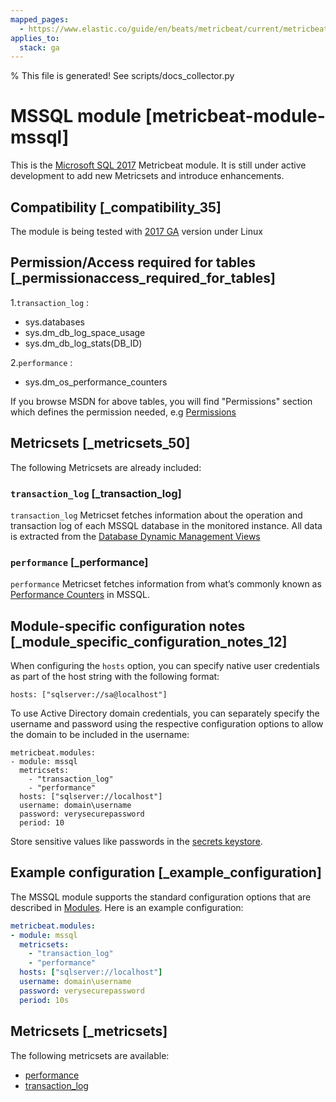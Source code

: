 ```yaml
---
mapped_pages:
  - https://www.elastic.co/guide/en/beats/metricbeat/current/metricbeat-module-mssql.html
applies_to:
  stack: ga
---
```


% This file is generated! See scripts/docs_collector.py

# MSSQL module [metricbeat-module-mssql]

This is the [Microsoft SQL 2017](https://www.microsoft.com/en-us/sql-server/sql-server-2017) Metricbeat module. It is still under active development to add new Metricsets and introduce enhancements.


## Compatibility [_compatibility_35]

The module is being tested with [2017 GA](https://hub.docker.com/r/microsoft/mssql-server-linux/) version under Linux


## Permission/Access required for tables [_permissionaccess_required_for_tables]

1.`transaction_log` :

* sys.databases
* sys.dm_db_log_space_usage
* sys.dm_db_log_stats(DB_ID)

2.`performance` :

* sys.dm_os_performance_counters

If you browse MSDN for above tables, you will find "Permissions" section which defines the permission needed, e.g [Permissions](https://docs.microsoft.com/en-us/sql/relational-databases/system-dynamic-management-views/sys-dm-db-log-space-usage-transact-sql?view=sql-server-ver15)


## Metricsets [_metricsets_50]

The following Metricsets are already included:


### `transaction_log` [_transaction_log]

`transaction_log` Metricset fetches information about the operation and transaction log of each MSSQL database in the monitored instance. All data is extracted from the [Database Dynamic Management Views](https://docs.microsoft.com/en-us/sql/relational-databases/system-dynamic-management-views/database-related-dynamic-management-views-transact-sql?view=sql-server-2017)


### `performance` [_performance]

`performance` Metricset fetches information from what’s commonly known as [Performance Counters](https://docs.microsoft.com/en-us/sql/relational-databases/system-dynamic-management-views/sys-dm-os-performance-counters-transact-sql?view=sql-server-2017) in MSSQL.


## Module-specific configuration notes [_module_specific_configuration_notes_12]

When configuring the `hosts` option, you can specify native user credentials as part of the host string with the following format:

```
hosts: ["sqlserver://sa@localhost"]
```

To use Active Directory domain credentials, you can separately specify the username and password using the respective configuration options to allow the domain to be included in the username:

```
metricbeat.modules:
- module: mssql
  metricsets:
    - "transaction_log"
    - "performance"
  hosts: ["sqlserver://localhost"]
  username: domain\username
  password: verysecurepassword
  period: 10
```

Store sensitive values like passwords in the [secrets keystore](/reference/metricbeat/keystore.md).


## Example configuration [_example_configuration]

The MSSQL module supports the standard configuration options that are described in [Modules](/reference/metricbeat/configuration-metricbeat.md). Here is an example configuration:

```yaml
metricbeat.modules:
- module: mssql
  metricsets:
    - "transaction_log"
    - "performance"
  hosts: ["sqlserver://localhost"]
  username: domain\username
  password: verysecurepassword
  period: 10s
```


## Metricsets [_metricsets]

The following metricsets are available:

* [performance](/reference/metricbeat/metricbeat-metricset-mssql-performance.md)
* [transaction_log](/reference/metricbeat/metricbeat-metricset-mssql-transaction_log.md)
